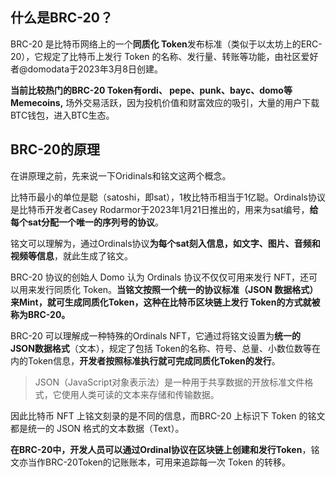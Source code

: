 ## 什么是BRC-20？

BRC-20 是比特币网络上的一个**同质化 Token**发布标准（类似于以太坊上的ERC-20），它规定了比特币上发行 Token 的名称、发行量、转账等功能，由社区爱好者@domodata于2023年3月8日创建。

**当前比较热门的BRC-20 Token有ordi、 pepe、punk、bayc、domo等Memecoins,** 场外交易活跃，因为投机价值和财富效应的吸引，大量的用户下载BTC钱包，进入BTC生态。

## BRC-20的原理

在讲原理之前，先来说一下Oridinals和铭文这两个概念。

比特币最小的单位是聪（satoshi，即sat），1枚比特币相当于1亿聪。Ordinals协议是比特币开发者Casey Rodarmor于2023年1月21日推出的，用来为sat编号，**给每个sat分配一个唯一的序列号的协议**。

铭文可以理解为，通过Ordinals协议**为每个sat刻入信息，如文字、图片、音频和视频等信息**，就此生成了铭文。

BRC-20 协议的创始人 Domo 认为 Ordinals 协议不仅仅可用来发行 NFT，还可以用来发行同质化 Token。**当铭文按照一个统一的协议标准（JSON 数据格式）来Mint，就可生成同质化Token，这种在比特币区块链上发行 Token的方式就被称为BRC-20。**

BRC-20 可以理解成一种特殊的Ordinals NFT，它通过将铭文设置为**统一的 JSON数据格式**（文本），规定了包括 Token的名称、符号、总量、小数位数等在内的Token信息，**开发者按照标准执行就可完成同质化Token的发行**。

> JSON（JavaScript对象表示法）是一种用于共享数据的开放标准文件格式，它使用人类可读的文本来存储和传输数据。

因此比特币 NFT 上铭文刻录的是不同的信息，而BRC-20 上标识下 Token 的铭文都是统一的 JSON 格式的文本数据（Text）。

**在BRC-20中，开发人员可以通过Ordinal协议在区块链上创建和发行Token**，铭文亦当作BRC-20Token的记账账本，可用来追踪每一次 Token 的转移。

